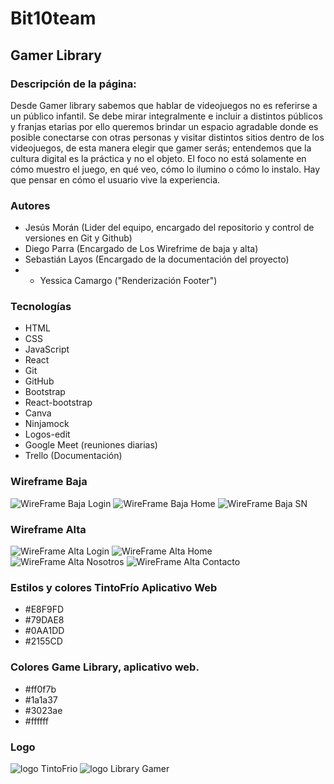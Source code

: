 # Bit10team
## Gamer Library
### Descripción de la página:
Desde Gamer library sabemos que hablar de videojuegos no es referirse a un público infantil. Se debe mirar integralmente e incluir a distintos públicos y franjas etarias por ello queremos brindar un espacio agradable donde es posible conectarse con otras personas y visitar distintos sitios dentro de los videojuegos, de esta manera elegir que gamer serás; entendemos que la cultura digital es la práctica y no el objeto. El foco no está solamente en cómo muestro el juego, en qué veo, cómo lo ilumino o cómo lo instalo. Hay que pensar en cómo el usuario vive la experiencia.
### Autores
- Jesús Morán (Lider del equipo, encargado del repositorio y control de versiones en Git y Github)
- Diego Parra (Encargado de Los Wirefrime de baja y alta)
- Sebastián Layos (Encargado de la documentación del proyecto)
- - Yessica Camargo ("Renderización Footer")
### Tecnologías
- HTML
- CSS
- JavaScript
- React
- Git
- GitHub
- Bootstrap
- React-bootstrap
- Canva
- Ninjamock
- Logos-edit
- Google Meet (reuniones diarias)
- Trello (Documentación)

### Wireframe Baja
![WireFrame Baja Login](public/img/Login.png)
![WireFrame Baja Home](public/img/Home.png)
![WireFrame Baja SN](public/img/SN.png)

### Wireframe Alta
![WireFrame Alta Login](public/img/Login.jpeg)
![WireFrame Alta Home](public/img/Home.jpeg)
![WireFrame Alta Nosotros](public/img/Nosotros.jpeg)
![WireFrame Alta Contacto](public/img/Contacto.jpeg)

### Estilos y colores TintoFrío Aplicativo Web
- #E8F9FD
- #79DAE8
- #0AA1DD
- #2155CD 

### Colores Game Library, aplicativo web.
- #ff0f7b
- #1a1a37
- #3023ae
- #ffffff

### Logo
![logo TintoFrio](public/img/TintoFrio-removebg-preview.png)
![logo Library Gamer](public/img/logo%20Library%20Gamer.png)

